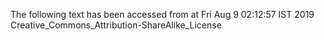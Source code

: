 The following text has been accessed from at Fri Aug 9 02:12:57 IST 2019
Creative_Commons_Attribution-ShareAlike_License
